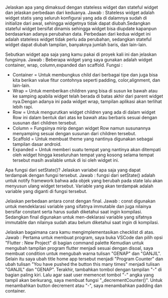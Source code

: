 Jelaskan apa yang dimaksud dengan stateless widget dan stateful widget dan jelaskan perbedaan dari keduanya. 
Jawab : Stateless widget adalah widget statis yang seluruh konfigurai yang ada di dalamnya sudah di initialize dari awal, sehingga widgetnya tidak dapat diubah.Sedangkan stateful widget bersifat dinamis sehingga widget bisa diupdate kapanpun berdasarkan adanya perubahan data. Perbedaan dari kedua widget ini adalah stateless widget tidak perlu ada perubahan, sedangkan stateful widget dapat diubah tampilan, banyaknya jumlah baris, dan lain-lain.

Sebutkan widget apa saja yang kamu pakai di proyek kali ini dan jelaskan fungsinya. Jawab : Beberapa widget yang saya gunakan adalah widget container, wrap, column,expanded dan scaffold.
 Fungsi :
- Container = Untuk membungkus child dari berbagai tipe dan juga bisa kita berikan value fitur contohnya seperti padding, color,alignment, dan lain-lain.
- Wrap = Untuk memberikan children yang bisa di susun ke bawah atau ke samping apabila widget telah berada di batas akhir dari parent widget nya.Dengan adanya ini pada widget wrap, tampilan aplikasi akan terlihat lebih rapi.
- Row = Untuk mengurutkan widget children yang ada di dalam widget Row ini dalam bentuk dari atas ke bawah atau berbaris sesuai dengan susunan dari children tersebut. 
- Column = Fungsinya mirip dengan widget Row namun susunannya menyamping sesuai dengan susunan dari children tersebut.
- Scaffold = Untuk membuat theme yang nantinya digunakan sebagai tampilan dasar android.
- Expanded = Untuk memberi suatu tempat yang nantinya akan ditempati oleh widget hingga keseluruhan tempat yang kosong selama tempat tersebut masih available untuk di isi oleh widget ini. 

Apa fungsi dari setState()? Jelaskan variabel apa saja yang dapat terdampak dengan fungsi tersebut.
Jawab : fungsi dari setState()  adalah untuk notify framework bahwa ada objek yang berubah pada state lalu akan menyusun ulang widget tersebut. 
Variable yang akan terdampak adalah variable yang diganti di fungsi tersebut. 

Jelaskan perbedaan antara const dengan final.
Jawab : const digunakan untuk mendeklarasi variable yang sifatnya immutable dan juga nilainya bersifar constant serta harus sudah diketahui saat ingin kompilasi. Sedangkan final digunakan untuk men-deklarasi variable yang sifatnya immutable dan nilainya sudah atau belum diketahui saat ingin di kompilasi.

Jelaskan bagaimana cara kamu mengimplementasikan checklist di atas.
Jawab : 
Pertama untuk membuat program, saya buka VSCode dan pilih opsi "Flutter : New Project" di bagian command palette
Kemudian untuk mengubah tampilan program flutter menjadi sesuai dengan disoal, saya membuat condition untuk mengubah warna tulisan "GENAP" dan "GANJIL". Selain itu saya ubah title home app tersebut menjadi "Program Counter" dan ubah tulisan "You have pushed the button this many times" menjadi tulisan "GANJIL" dan "GENAP". Terakhir, tambahkan tombol dengan tampilan "-" di bagian paling kiri. 
Lalu agar saat user memencet tombol "-" angka yang tampil akan berkurang, saya membuat fungsi "_decrementCounter()".
Untuk menambahkan button decrement atau "-", saya menambahkan padding dan container. 



